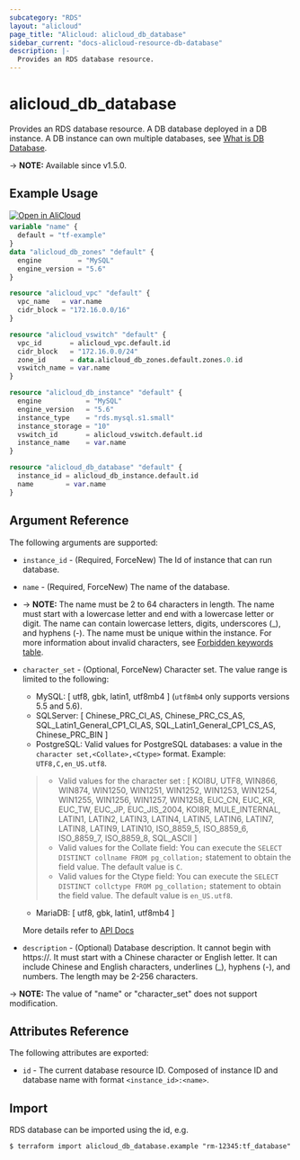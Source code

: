 ```yaml
---
subcategory: "RDS"
layout: "alicloud"
page_title: "Alicloud: alicloud_db_database"
sidebar_current: "docs-alicloud-resource-db-database"
description: |-
  Provides an RDS database resource.
---
```


# alicloud_db_database

Provides an RDS database resource. A DB database deployed in a DB instance. A DB instance can own multiple databases, see [What is DB Database](https://www.alibabacloud.com/help/en/apsaradb-for-rds/latest/api-rds-2014-08-15-createdatabase).

-> **NOTE:** Available since v1.5.0.

## Example Usage

<div style="display: block;margin-bottom: 40px;"><div class="oics-button" style="float: right;position: absolute;margin-bottom: 10px;">
  <a href="https://api.aliyun.com/api-tools/terraform?resource=alicloud_db_database&exampleId=a019d9a3-34c1-1d16-a785-63ac687f2aeafc448f0a&activeTab=example&spm=docs.r.db_database.0.a019d9a334&intl_lang=EN_US" target="_blank">
    <img alt="Open in AliCloud" src="https://img.alicdn.com/imgextra/i1/O1CN01hjjqXv1uYUlY56FyX_!!6000000006049-55-tps-254-36.svg" style="max-height: 44px; max-width: 100%;">
  </a>
</div></div>

```terraform
variable "name" {
  default = "tf-example"
}
data "alicloud_db_zones" "default" {
  engine         = "MySQL"
  engine_version = "5.6"
}

resource "alicloud_vpc" "default" {
  vpc_name   = var.name
  cidr_block = "172.16.0.0/16"
}

resource "alicloud_vswitch" "default" {
  vpc_id       = alicloud_vpc.default.id
  cidr_block   = "172.16.0.0/24"
  zone_id      = data.alicloud_db_zones.default.zones.0.id
  vswitch_name = var.name
}

resource "alicloud_db_instance" "default" {
  engine           = "MySQL"
  engine_version   = "5.6"
  instance_type    = "rds.mysql.s1.small"
  instance_storage = "10"
  vswitch_id       = alicloud_vswitch.default.id
  instance_name    = var.name
}

resource "alicloud_db_database" "default" {
  instance_id = alicloud_db_instance.default.id
  name        = var.name
}
```

## Argument Reference

The following arguments are supported:

* `instance_id` - (Required, ForceNew) The Id of instance that can run database.
* `name` - (Required, ForceNew) The name of the database. 
* -> **NOTE:** 
  The name must be 2 to 64 characters in length.
  The name must start with a lowercase letter and end with a lowercase letter or digit.
  The name can contain lowercase letters, digits, underscores (_), and hyphens (-).
  The name must be unique within the instance.
  For more information about invalid characters, see [Forbidden keywords table](https://help.aliyun.com/zh/rds/developer-reference/forbidden-keywords?spm=api-workbench.api_explorer.0.0.20e15f16d1z52p).

* `character_set` - (Optional, ForceNew) Character set. The value range is limited to the following:
    - MySQL: [ utf8, gbk, latin1, utf8mb4 ] \(`utf8mb4` only supports versions 5.5 and 5.6\).
    - SQLServer: [ Chinese_PRC_CI_AS, Chinese_PRC_CS_AS, SQL_Latin1_General_CP1_CI_AS, SQL_Latin1_General_CP1_CS_AS, Chinese_PRC_BIN ]
    - PostgreSQL: Valid values for PostgreSQL databases: a value in the `character set,<Collate>,<Ctype>` format. Example: `UTF8,C,en_US.utf8`.
    > - Valid values for the character set : [ KOI8U, UTF8, WIN866, WIN874, WIN1250, WIN1251, WIN1252, WIN1253, WIN1254, WIN1255, WIN1256, WIN1257, WIN1258, EUC_CN, EUC_KR, EUC_TW, EUC_JP, EUC_JIS_2004, KOI8R, MULE_INTERNAL, LATIN1, LATIN2, LATIN3, LATIN4, LATIN5, LATIN6, LATIN7, LATIN8, LATIN9, LATIN10, ISO_8859_5, ISO_8859_6, ISO_8859_7, ISO_8859_8, SQL_ASCII ]
    > - Valid values for the Collate field: You can execute the `SELECT DISTINCT collname FROM pg_collation;` statement to obtain the field value. The default value is `C`.
    > - Valid values for the Ctype field: You can execute the `SELECT DISTINCT collctype FROM pg_collation;` statement to obtain the field value. The default value is `en_US.utf8`.
    - MariaDB: [ utf8, gbk, latin1, utf8mb4 ]
  
   More details refer to [API Docs](https://www.alibabacloud.com/help/zh/doc-detail/26258.htm)

* `description` - (Optional) Database description. It cannot begin with https://. It must start with a Chinese character or English letter. It can include Chinese and English characters, underlines (_), hyphens (-), and numbers. The length may be 2-256 characters.

-> **NOTE:** The value of "name" or "character_set"  does not support modification.


## Attributes Reference

The following attributes are exported:

* `id` - The current database resource ID. Composed of instance ID and database name with format `<instance_id>:<name>`.

## Import

RDS database can be imported using the id, e.g.

```shell
$ terraform import alicloud_db_database.example "rm-12345:tf_database"
```

